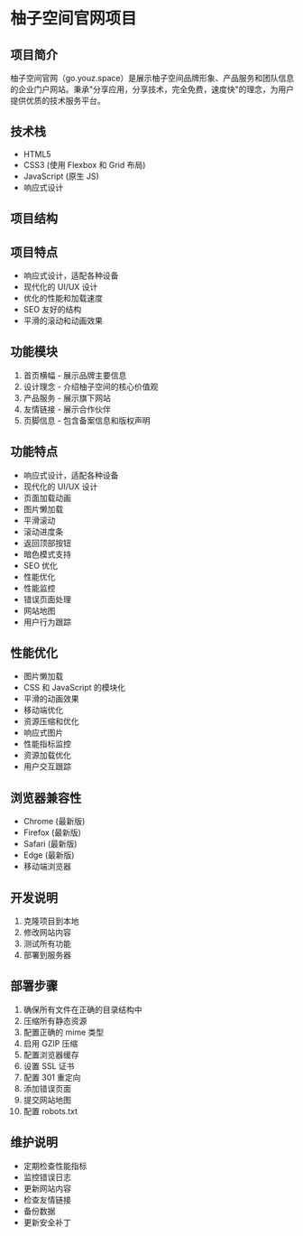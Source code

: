 # 柚子空间官网项目

## 项目简介

柚子空间官网（go.youz.space）是展示柚子空间品牌形象、产品服务和团队信息的企业门户网站。秉承"分享应用，分享技术，完全免费，速度快"的理念，为用户提供优质的技术服务平台。

## 技术栈

- HTML5
- CSS3 (使用 Flexbox 和 Grid 布局)
- JavaScript (原生 JS)
- 响应式设计

## 项目结构

## 项目特点

- 响应式设计，适配各种设备
- 现代化的 UI/UX 设计
- 优化的性能和加载速度
- SEO 友好的结构
- 平滑的滚动和动画效果

## 功能模块

1. 首页横幅 - 展示品牌主要信息
2. 设计理念 - 介绍柚子空间的核心价值观
3. 产品服务 - 展示旗下网站
4. 友情链接 - 展示合作伙伴
5. 页脚信息 - 包含备案信息和版权声明

## 功能特点

- 响应式设计，适配各种设备
- 现代化的 UI/UX 设计
- 页面加载动画
- 图片懒加载
- 平滑滚动
- 滚动进度条
- 返回顶部按钮
- 暗色模式支持
- SEO 优化
- 性能优化
- 性能监控
- 错误页面处理
- 网站地图
- 用户行为跟踪

## 性能优化

- 图片懒加载
- CSS 和 JavaScript 的模块化
- 平滑的动画效果
- 移动端优化
- 资源压缩和优化
- 响应式图片
- 性能指标监控
- 资源加载优化
- 用户交互跟踪

## 浏览器兼容性

- Chrome (最新版)
- Firefox (最新版)
- Safari (最新版)
- Edge (最新版)
- 移动端浏览器

## 开发说明

1. 克隆项目到本地
2. 修改网站内容
3. 测试所有功能
4. 部署到服务器

## 部署步骤

1. 确保所有文件在正确的目录结构中
2. 压缩所有静态资源
3. 配置正确的 mime 类型
4. 启用 GZIP 压缩
5. 配置浏览器缓存
6. 设置 SSL 证书
7. 配置 301 重定向
8. 添加错误页面
9. 提交网站地图
10. 配置 robots.txt

## 维护说明

- 定期检查性能指标
- 监控错误日志
- 更新网站内容
- 检查友情链接
- 备份数据
- 更新安全补丁
